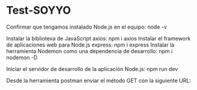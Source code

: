 # Test-SOYYO

Confirmar que tengamos instalado Node.js en el equipo: node -v

Instalar la bibliotexa de JavaScript axios: npm i axios
Instalar el framework de aplicaciones web para Node.js express: npm i express
Instalar la herramienta Nodemon como una dependencia de desarrollo: npm i nodemon -D

Iniciar el servidor de desarrollo de la aplicación Node.js: npm run dev

Desde la herramienta postman enviar el método GET con la siguiente URL:

